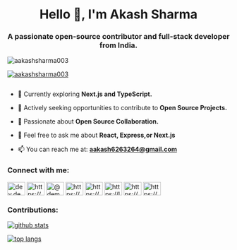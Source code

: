 

<h1 align="center">Hello 👋, I'm Akash Sharma</h1>
<h3 align="center">A passionate open-source contributor and full-stack developer from India.</h3>

<p align="left"> <img src="https://komarev.com/ghpvc/?username=aakashsharma003&label=Profile%20views&color=0e75b6&style=flat" alt="aakashsharma003" /> </p>

<p align="left"> <a href="https://github.com/ryo-ma/github-profile-trophy" height="20" width="30"><img src="https://github-profile-trophy.vercel.app/?username=aakashsharma003" alt="aakashsharma003" /></a> </p>

<p align="left"> <a href="https://twitter.com/" target="blank" height="20" width="30"><img src="https://img.shields.io/twitter/follow/?logo=twitter&style=for-the-badge" alt="" /></a> </p>

- 🌱 Currently exploring **Next.js and TypeScript.**

- 👯 Actively seeking opportunities to contribute to **Open Source Projects.**

- 🤝  Passionate about **Open Source Collaboration.**

- 💬 Feel free to ask me about **React, Express,or Next.js**

- 📫 You can reach me at: **[aakash6263264@gmail.com](mailto:aakash6263264@gmail.com)**

<h3 align="left">Connect with me:</h3>
<p align="left">
<a href="https://dev.to/dev.demaxxer" target="blank"><img align="center" src="https://raw.githubusercontent.com/rahuldkjain/github-profile-readme-generator/master/src/images/icons/Social/devto.svg" alt="dev.demaxxer" height="30" width="40" /></a>
<a href="https://linkedin.com/in/akash-sharma-aab4a0227" target="blank"><img align="center" src="https://raw.githubusercontent.com/rahuldkjain/github-profile-readme-generator/master/src/images/icons/Social/linked-in-alt.svg" alt="https://www.linkedin.com/in/akash-sharma-aab4a0227" height="30" width="40" /></a>
<a href="https://medium.com/@demaxxer" target="blank"><img align="center" src="https://raw.githubusercontent.com/rahuldkjain/github-profile-readme-generator/master/src/images/icons/Social/medium.svg" alt="@demaxxer" height="30" width="40" /></a>
<a href="https://www.codechef.com/users/demaxxer" target="blank"><img align="center" src="https://cdn.jsdelivr.net/npm/simple-icons@3.1.0/icons/codechef.svg" alt="https://www.codechef.com/users/demaxxer" height="30" width="40" /></a>
<a href="https://www.hackerrank.com/aakash6263264?hr_r=1" target="blank"><img align="center" src="https://raw.githubusercontent.com/rahuldkjain/github-profile-readme-generator/master/src/images/icons/Social/hackerrank.svg" alt="https://www.hackerrank.com/aakash6263264?hr_r=1" height="30" width="40" /></a>
<a href="https://leetcode.com/aakashsharma_03/" target="blank"><img align="center" src="https://raw.githubusercontent.com/rahuldkjain/github-profile-readme-generator/master/src/images/icons/Social/leet-code.svg" alt="https://leetcode.com/demaxxer_7911/" height="30" width="40" /></a>
<a href="https://www.hackerearth.com/@aakash6263264" target="blank"><img align="center" src="https://raw.githubusercontent.com/rahuldkjain/github-profile-readme-generator/master/src/images/icons/Social/hackerearth.svg" alt="https://www.hackerearth.com/@aakash6263264" height="30" width="40" /></a>
<a href="https://auth.geeksforgeeks.org/user/demaxxer" target="blank"><img align="center" src="https://raw.githubusercontent.com/rahuldkjain/github-profile-readme-generator/master/src/images/icons/Social/geeks-for-geeks.svg" alt="https://auth.geeksforgeeks.org/user/demaxxer" height="30" width="40" /></a>
</p>
<h3 align="left">Contributions:</h3>


[![github stats](https://github-readme-stats.vercel.app/api?username=aakashsharma003&show_icons=true&hide_title=true&hide_border=true)](https://aakash-sharma.vercel.app)

[![top langs](https://github-readme-stats.vercel.app/api/top-langs/?username=aakashsharma003&layout=compact&hide_border=true)](https://aakash-sharma.vercel.app)
